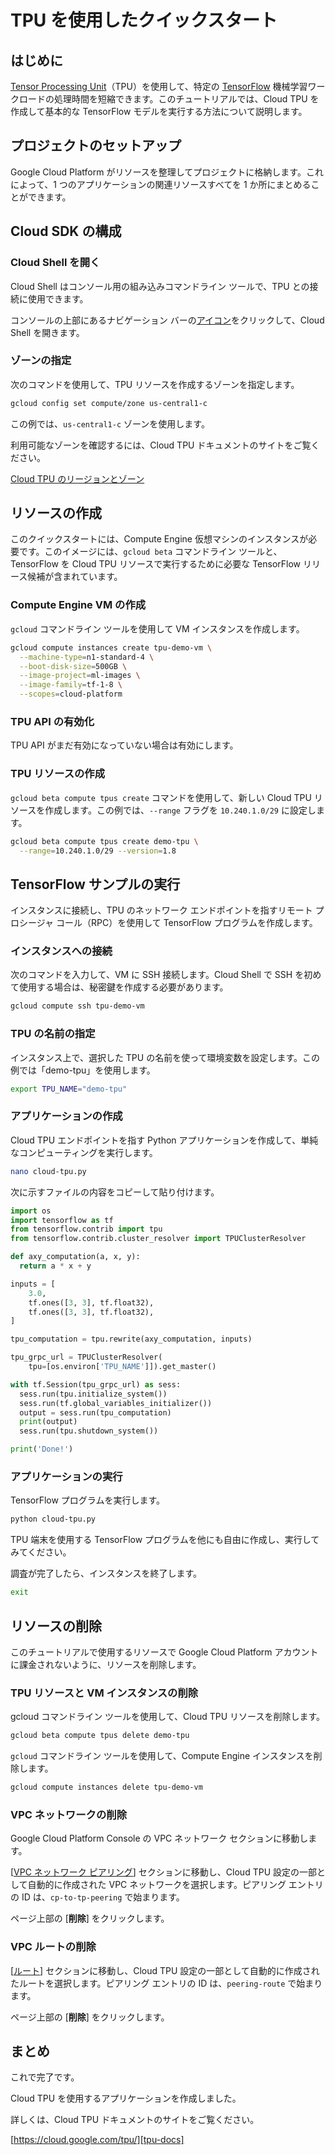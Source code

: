 # TPU を使用したクイックスタート

<walkthrough-tutorial-url url="https://cloud.google.com/tpu/docs/quickstart"></walkthrough-tutorial-url>

## はじめに

[Tensor Processing Unit][tpu-docs]（TPU）を使用して、特定の [TensorFlow][tensor-flow] 機械学習ワークロードの処理時間を短縮できます。このチュートリアルでは、Cloud TPU を作成して基本的な TensorFlow モデルを実行する方法について説明します。

## プロジェクトのセットアップ

Google Cloud Platform がリソースを整理してプロジェクトに格納します。これによって、1 つのアプリケーションの関連リソースすべてを 1 か所にまとめることができます。

<walkthrough-project-billing-setup></walkthrough-project-billing-setup>

## Cloud SDK の構成

### Cloud Shell を開く

Cloud Shell はコンソール用の組み込みコマンドライン ツールで、TPU との接続に使用できます。

コンソールの上部にあるナビゲーション バーの<walkthrough-cloud-shell-icon></walkthrough-cloud-shell-icon>[アイコン][spotlight-open-devshell]をクリックして、Cloud Shell を開きます。

### ゾーンの指定

次のコマンドを使用して、TPU リソースを作成するゾーンを指定します。

```bash
gcloud config set compute/zone us-central1-c
```

この例では、`us-central1-c` ゾーンを使用します。

利用可能なゾーンを確認するには、Cloud TPU ドキュメントのサイトをご覧ください。

[Cloud TPU のリージョンとゾーン][tpu-regions]

## リソースの作成

このクイックスタートには、Compute Engine 仮想マシンのインスタンスが必要です。このイメージには、`gcloud beta` コマンドライン ツールと、TensorFlow を Cloud TPU リソースで実行するために必要な TensorFlow リリース候補が含まれています。

### Compute Engine VM の作成

`gcloud` コマンドライン ツールを使用して VM インスタンスを作成します。

```bash
gcloud compute instances create tpu-demo-vm \
  --machine-type=n1-standard-4 \
  --boot-disk-size=500GB \
  --image-project=ml-images \
  --image-family=tf-1-8 \
  --scopes=cloud-platform
```

### TPU API の有効化

TPU API がまだ有効になっていない場合は有効にします。

<walkthrough-enable-apis apis="tpu.googleapis.com"></walkthrough-enable-apis>

### TPU リソースの作成

`gcloud beta compute tpus create` コマンドを使用して、新しい Cloud TPU リソースを作成します。この例では、`--range` フラグを `10.240.1.0/29` に設定します。

```bash
gcloud beta compute tpus create demo-tpu \
  --range=10.240.1.0/29 --version=1.8
```

## TensorFlow サンプルの実行

インスタンスに接続し、TPU のネットワーク エンドポイントを指すリモート プロシージャ コール（RPC）を使用して TensorFlow プログラムを作成します。

### インスタンスへの接続

次のコマンドを入力して、VM に SSH 接続します。Cloud Shell で SSH を初めて使用する場合は、秘密鍵を作成する必要があります。

```bash
gcloud compute ssh tpu-demo-vm
```

### TPU の名前の指定

インスタンス上で、選択した TPU の名前を使って環境変数を設定します。この例では「demo-tpu」を使用します。

```bash
export TPU_NAME="demo-tpu"
```

### アプリケーションの作成

Cloud TPU エンドポイントを指す Python アプリケーションを作成して、単純なコンピューティングを実行します。

```bash
nano cloud-tpu.py
```

次に示すファイルの内容をコピーして貼り付けます。

```python
import os
import tensorflow as tf
from tensorflow.contrib import tpu
from tensorflow.contrib.cluster_resolver import TPUClusterResolver

def axy_computation(a, x, y):
  return a * x + y

inputs = [
    3.0,
    tf.ones([3, 3], tf.float32),
    tf.ones([3, 3], tf.float32),
]

tpu_computation = tpu.rewrite(axy_computation, inputs)

tpu_grpc_url = TPUClusterResolver(
    tpu=[os.environ['TPU_NAME']]).get_master()

with tf.Session(tpu_grpc_url) as sess:
  sess.run(tpu.initialize_system())
  sess.run(tf.global_variables_initializer())
  output = sess.run(tpu_computation)
  print(output)
  sess.run(tpu.shutdown_system())

print('Done!')
```

### アプリケーションの実行

TensorFlow プログラムを実行します。

```bash
python cloud-tpu.py
```

TPU 端末を使用する TensorFlow プログラムを他にも自由に作成し、実行してみてください。

調査が完了したら、インスタンスを終了します。

```bash
exit
```

## リソースの削除

このチュートリアルで使用するリソースで Google Cloud Platform アカウントに課金されないように、リソースを削除します。

### TPU リソースと VM インスタンスの削除

gcloud コマンドライン ツールを使用して、Cloud TPU リソースを削除します。

```bash
gcloud beta compute tpus delete demo-tpu
```

`gcloud` コマンドライン ツールを使用して、Compute Engine インスタンスを削除します。

```bash
gcloud compute instances delete tpu-demo-vm
```

### VPC ネットワークの削除

Google Cloud Platform Console の VPC ネットワーク セクションに移動します。

<walkthrough-menu-navigation sectionid="VIRTUAL_NETWORK_SECTION"></walkthrough-menu-navigation>

[[VPC ネットワーク ピアリング][spotlight-network-peering]] セクションに移動し、Cloud TPU 設定の一部として自動的に作成された VPC ネットワークを選択します。ピアリング エントリの ID は、`cp-to-tp-peering` で始まります。

ページ上部の [**削除**] をクリックします。

### VPC ルートの削除

[[ルート][spotlight-routes-list]] セクションに移動し、Cloud TPU 設定の一部として自動的に作成されたルートを選択します。ピアリング エントリの ID は、`peering-route` で始まります。

ページ上部の [**削除**] をクリックします。

## まとめ

<walkthrough-conclusion-trophy></walkthrough-conclusion-trophy>

これで完了です。

Cloud TPU を使用するアプリケーションを作成しました。

詳しくは、Cloud TPU ドキュメントのサイトをご覧ください。

[https://cloud.google.com/tpu/][tpu-docs]

[request-tpu-quota]: https://services.google.com/fb/forms/cloud-tpu-beta-request/
[spotlight-network-peering]: walkthrough://spotlight-pointer?cssSelector=#cfctest-section-nav-item-peering_list
[spotlight-open-devshell]: walkthrough://spotlight-pointer?spotlightId=devshell-activate-button
[spotlight-routes-list]: walkthrough://spotlight-pointer?cssSelector=#cfctest-section-nav-item-routes_list
[tensor-flow]: https://www.tensorflow.org/
[tpu-docs]: https://cloud.google.com/tpu/docs/
[tpu-regions]: https://cloud.google.com/tpu/docs/regions
